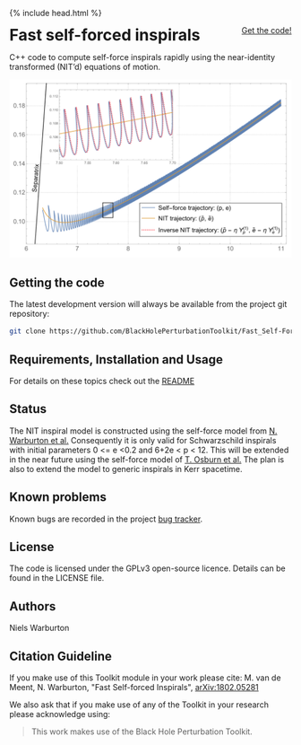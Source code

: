 {% include head.html %}

<p>
 <h1 style="display:inline">Fast self-forced inspirals</h1> <span style="float:right;"><a href="{{ site.github.repository_url }}" class = "code_btn">Get the code!</a></span>
</p>

C++ code to compute self-force inspirals rapidly using the near-identity transformed (NIT’d) equations of motion.


![NIT phase space inspiral](phase_space_inspiral.png)

## Getting the code

The latest development version will always be available from the project git
repository:

```bash
git clone https://github.com/BlackHolePerturbationToolkit/Fast_Self-Forced_Inspirals.git
```

## Requirements, Installation and Usage

For details on these topics check out the [README](https://github.com/BlackHolePerturbationToolkit/Fast_Self-Forced_Inspirals/blob/master/README.md)

## Status

The NIT inspiral model is constructed using the self-force model from [N. Warburton et al.](https://arxiv.org/abs/1111.6908) Consequently it is only valid for Schwarzschild inspirals with initial parameters 0 <= e <0.2 and 6+2e < p < 12. This will be extended in the near future using the self-force model of [T. Osburn et al.](https://arxiv.org/abs/1511.01498) The plan is also to extend the model to generic inspirals in Kerr spacetime.

## Known problems

Known bugs are recorded in the project [bug tracker](https://github.com/BlackHolePerturbationToolkit/Fast_Self-Forced_Inspirals/issues).

## License

The code is licensed under the GPLv3 open-source licence. Details can be found in the LICENSE file.

## Authors

Niels Warburton    


## Citation Guideline

If you make use of this Toolkit module in your work please cite: M. van de Meent, N. Warburton, "Fast Self-forced Inspirals", [arXiv:1802.05281](https://arxiv.org/abs/1802.05281)

We also ask that if you make use of any of the Toolkit in your research please acknowledge using:

> This work makes use of the Black Hole Perturbation Toolkit.
